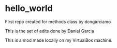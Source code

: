 # hello_world
First repo created for methods class by dongarciamo

This is the set of edits done by Daniel Garcia

This is a mod made locally on my VirtualBox machine.
